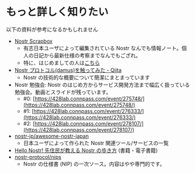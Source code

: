 # もっと詳しく知りたい

以下の資料が参考になるかもしれません

- [Nostr Scrapbox](https://scrapbox.io/nostr/)
  - 有志日本ユーザによって編集されている Nostr なんでも情報ノート。個人の日記から最新仕様の考察までなんでもござれ。
  - 特に、はじめましての人は[こちら](https://scrapbox.io/nostr/%E3%81%AF%E3%81%98%E3%82%81%E3%81%A6%E3%81%AENostr%E3%80%90%E3%81%AF%E3%81%98%E3%82%81%E3%81%A6%E3%81%AE%E6%96%B9%E3%81%AF%E3%81%93%E3%81%A1%E3%82%89%E3%80%91)
- [Nostr プロトコル(damus)を触ってみた - Qiita](https://qiita.com/gpsnmeajp/items/77eee9535fb1a092e286)
  - Nostr の技術的な概要について簡潔にまとまっています
- Nostr 勉強会: Nostr のはじめ方からサービス開発方法まで幅広く扱っている勉強会。動画とスライドが残っています。
  - #0: [https://428lab.connpass.com/event/275748/](https://428lab.connpass.com/event/275748/)
  - #1: [https://428lab.connpass.com/event/276333/](https://428lab.connpass.com/event/276333/)
  - #2: [https://428lab.connpass.com/event/278107/](https://428lab.connpass.com/event/278107/)
- [nostr-jp/awesome-nostr-japan](https://github.com/nostr-jp/awesome-nostr-japan)
  - 日本ユーザによって作られた Nostr 関連ツール/サービスの一覧
- [Hello Nostr! 先住民が教える Nostr の歩き方](https://booth.pm/ja/items/4781815) (書籍・電子書籍)
- [nostr-protocol/nips](https://github.com/nostr-protocol/nips)
  - Nostr の仕様書 (NIP) の一次ソース。内容はやや専門的です。
